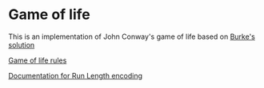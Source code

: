 # Game of life

This is an implementation of John Conway's game of life based on [Burke's solution](https://github.com/Burke9077/Conway-s-Game-of-Life)

[Game of life rules](http://www.conwaylife.com/wiki/Conway's_Game_of_Life#Rules)

[Documentation for Run Length encoding](http://www.conwaylife.com/wiki/Run_Length_Encoded) 